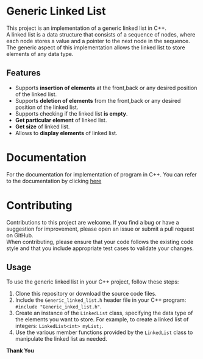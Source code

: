 # Generic Linked List
This project is an implementation of a generic linked list in C++.  
A linked list is a data structure that consists of a sequence of nodes, where each node stores a value and a pointer to the next node in the sequence. The generic aspect of this implementation allows the linked list to store elements of any data type.  

## Features
- Supports **insertion of elements** at the front,back or any desired position of the linked list.  
- Supports **deletion of elements** from the front,back or any desired position of the linked list.  
- Supports checking if the linked list **is empty**.  
- **Get particular element** of linked list.  
- **Get size** of linked list.  
- Allows to **display elements** of linked list.  

# Documentation
For the documentation for implementation of program in C++. You can refer to the documentation by clicking [here](https://ishangrover2004.github.io//linkedlist/doxygen/html/classLinkedList.html)

# Contributing
Contributions to this project are welcome. If you find a bug or have a suggestion for improvement, please open an issue or submit a pull request on GitHub.  
When contributing, please ensure that your code follows the existing code style and that you include appropriate test cases to validate your changes.  

## Usage
To use the generic linked list in your C++ project, follow these steps:

1. Clone this repository or download the source code files.  
2. Include the `Generic_linked_list.h` header file in your C++ program: `#include "Generic_inked_list.h"`.  
3. Create an instance of the `LinkedList` class, specifying the data type of the elements you want to store. For example, to create a linked list of integers: `LinkedList<int> myList;`.  
4. Use the various member functions provided by the `LinkedList` class to manipulate the linked list as needed.

**Thank You**
